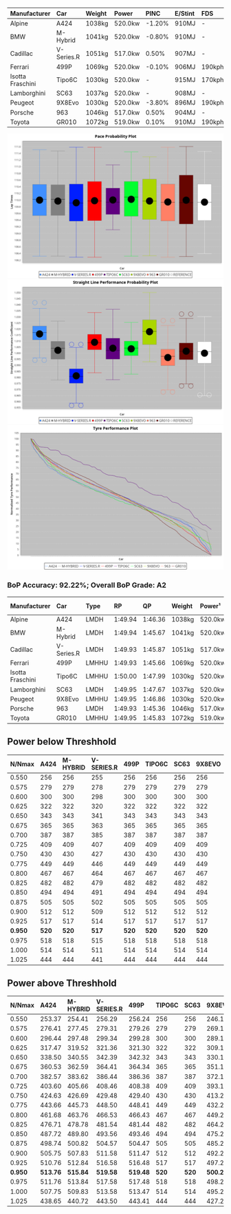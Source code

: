 | Manufacturer     | Car        | Weight | Power   | PINC    | E/Stint | FDS     |
|:-|:-|:-|:-|:-|:-|:-|
| Alpine           | A424       | 1038kg | 520.0kw | -1.20%  | 910MJ   |    -    |
| BMW              | M-Hybrid   | 1041kg | 520.0kw | -0.80%  | 910MJ   |    -    |
| Cadillac         | V-Series.R | 1051kg | 517.0kw | 0.50%   | 907MJ   |    -    |
| Ferrari          | 499P       | 1069kg | 520.0kw | -0.10%  | 906MJ   | 190kph  |
| Isotta Fraschini | Tipo6C     | 1030kg | 520.0kw |    -    | 915MJ   | 170kph  |
| Lamborghini      | SC63       | 1037kg | 520.0kw |    -    | 908MJ   |    -    |
| Peugeot          | 9X8Evo     | 1030kg | 520.0kw | -3.80%  | 896MJ   | 190kph  |
| Porsche          | 963        | 1046kg | 517.0kw | 0.50%   | 904MJ   |    -    |
| Toyota           | GR010      | 1072kg | 519.0kw | 0.10%   | 910MJ   | 190kph  |

![PACECHART](./IMG/AUTO.png)
![STRAIGHTLINEPERFORMANCECHART](./IMG/AUTO_sp.png)
![TYREPERFORMANCECHART](./IMG/AUTO_tw.png)

### BoP Accuracy: 92.22%; Overall BoP Grade: A2
| Manufacturer     | Car        | Type  | RP      | QP      | Weight | Power¹  | Threshhold | PINC    | Power²   | E/Stint | AVG Vmax  | FDS     | RDLC | L/Stint | BOP-Grade | Model Accuracy | Model Points | Match%  | SimDiff |
|:-|:-|:-|:-|:-|:-|:-|:-|:-|:-|:-|:-|:-|:-|:-|:-|:-|:-|:-|:-|
| Alpine           | A424       | LMDH  | 1:49.94 | 1:46.36 | 1038kg | 520.0kw | 250.0kph   | -1.20%  | 513.80kw |  910MJ  | 294.09kph |    -    | 1.01 | 33      | ~A1       | 100.00%        | 635          | 98.07%  | #       |
| BMW              | M-Hybrid   | LMDH  | 1:49.94 | 1:45.67 | 1041kg | 520.0kw | 250.0kph   | -0.80%  | 515.80kw |  910MJ  | 292.11kph |    -    | 1.01 | 33      | ~A1       | 100.00%        | 1696         | 99.98%  | #       |
| Cadillac         | V-Series.R | LMDH  | 1:49.93 | 1:45.87 | 1051kg | 517.0kw | 250.0kph   | 0.50%   | 519.60kw |  907MJ  | 287.72kph |    -    | 1.01 | 33      | ~A1       | 88.64%         | 2076         | 100.00% | #       |
| Ferrari          | 499P       | LMHHU | 1:49.93 | 1:45.66 | 1069kg | 520.0kw | 250.0kph   | -0.10%  | 519.50kw |  906MJ  | 291.76kph | 190kph  | 1.02 | 33      | ~A1       | 91.94%         | 2476         | 100.00% | #       |
| Isotta Fraschini | Tipo6C     | LMHHU | 1:50.00 | 1:47.99 | 1030kg | 520.0kw | 0.0kph     |    -    | 520.00kw |  915MJ  | 293.37kph | 170kph  | 1.07 | 33      | +Ω1       | 100.00%        | 66           | 48.32%  | #       |
| Lamborghini      | SC63       | LMDH  | 1:49.95 | 1:47.67 | 1037kg | 520.0kw | 0.0kph     |    -    | 520.00kw |  908MJ  | 292.90kph |    -    | 1.04 | 33      | ~A1       | 100.00%        | 504          | 99.72%  | #       |
| Peugeot          | 9X8Evo     | LMHHU | 1:49.95 | 1:46.86 | 1030kg | 520.0kw | 250.0kph   | -3.80%  | 500.20kw |  896MJ  | 293.68kph | 190kph  | 1.02 | 33      | +B2       | 100.00%        | 249          | 83.94%  | #       |
| Porsche          | 963        | LMDH  | 1:49.93 | 1:45.36 | 1046kg | 517.0kw | 250.0kph   | 0.50%   | 519.60kw |  904MJ  | 290.86kph |    -    | 1.01 | 33      | ~A1       | 90.40%         | 5633         | 100.00% | #       |
| Toyota           | GR010      | LMHHU | 1:49.95 | 1:45.83 | 1072kg | 519.0kw | 250.0kph   | 0.10%   | 519.50kw |  910MJ  | 290.32kph | 190kph  | 1.01 | 33      | ~A1       | 90.11%         | 3235         | 100.00% | #       |

## Power below Threshhold
| N/Nmax    | A424    | M-HYBRID | V-SERIES.R | 499P    | TIPO6C  | SC63    | 9X8EVO  | 963     | GR010   |
|:-|:-|:-|:-|:-|:-|:-|:-|:-|:-|
|  0.550    |  256    |  256     |  255       |  256    |  256    |  256    |  256    |  255    |  256    |
|  0.575    |  279    |  279     |  278       |  279    |  279    |  279    |  279    |  278    |  279    |
|  0.600    |  300    |  300     |  298       |  300    |  300    |  300    |  300    |  298    |  299    |
|  0.625    |  322    |  322     |  320       |  322    |  322    |  322    |  322    |  320    |  321    |
|  0.650    |  343    |  343     |  341       |  343    |  343    |  343    |  343    |  341    |  342    |
|  0.675    |  365    |  365     |  363       |  365    |  365    |  365    |  365    |  363    |  364    |
|  0.700    |  387    |  387     |  385       |  387    |  387    |  387    |  387    |  385    |  386    |
|  0.725    |  409    |  409     |  407       |  409    |  409    |  409    |  409    |  407    |  408    |
|  0.750    |  430    |  430     |  427       |  430    |  430    |  430    |  430    |  427    |  429    |
|  0.775    |  449    |  449     |  446       |  449    |  449    |  449    |  449    |  446    |  448    |
|  0.800    |  467    |  467     |  464       |  467    |  467    |  467    |  467    |  464    |  466    |
|  0.825    |  482    |  482     |  479       |  482    |  482    |  482    |  482    |  479    |  481    |
|  0.850    |  494    |  494     |  491       |  494    |  494    |  494    |  494    |  491    |  493    |
|  0.875    |  505    |  505     |  502       |  505    |  505    |  505    |  505    |  502    |  504    |
|  0.900    |  512    |  512     |  509       |  512    |  512    |  512    |  512    |  509    |  511    |
|  0.925    |  517    |  517     |  514       |  517    |  517    |  517    |  517    |  514    |  516    |
| **0.950** | **520** | **520**  | **517**    | **520** | **520** | **520** | **520** | **517** | **519** |
|  0.975    |  518    |  518     |  515       |  518    |  518    |  518    |  518    |  515    |  517    |
|  1.000    |  514    |  514     |  511       |  514    |  514    |  514    |  514    |  511    |  513    |
|  1.025    |  444    |  444     |  441       |  444    |  444    |  444    |  444    |  441    |  443    |

## Power above Threshhold
| N/Nmax    | A424       | M-HYBRID   | V-SERIES.R | 499P       | TIPO6C  | SC63    | 9X8EVO     | 963        | GR010      |
|:-|:-|:-|:-|:-|:-|:-|:-|:-|:-|
|  0.550    |  253.37    |  254.41    |  256.29    |  256.24    |  256    |  256    |  246.12    |  256.29    |  256.26    |
|  0.575    |  276.41    |  277.45    |  279.31    |  279.26    |  279    |  279    |  269.13    |  279.31    |  279.28    |
|  0.600    |  296.44    |  297.48    |  299.34    |  299.28    |  300    |  300    |  289.14    |  299.34    |  299.30    |
|  0.625    |  317.47    |  319.52    |  321.36    |  321.30    |  322    |  322    |  309.15    |  321.36    |  321.32    |
|  0.650    |  338.50    |  340.55    |  342.39    |  342.32    |  343    |  343    |  330.16    |  342.39    |  342.34    |
|  0.675    |  360.53    |  362.59    |  364.41    |  364.34    |  365    |  365    |  351.17    |  364.41    |  364.36    |
|  0.700    |  382.57    |  383.62    |  386.44    |  386.36    |  387    |  387    |  372.18    |  386.44    |  386.39    |
|  0.725    |  403.60    |  405.66    |  408.46    |  408.38    |  409    |  409    |  393.19    |  408.46    |  408.41    |
|  0.750    |  424.63    |  426.69    |  429.48    |  429.40    |  430    |  430    |  413.20    |  429.48    |  429.43    |
|  0.775    |  443.66    |  445.73    |  448.50    |  448.41    |  449    |  449    |  432.21    |  448.50    |  448.45    |
|  0.800    |  461.68    |  463.76    |  466.53    |  466.43    |  467    |  467    |  449.22    |  466.53    |  466.47    |
|  0.825    |  476.71    |  478.78    |  481.54    |  481.44    |  482    |  482    |  464.22    |  481.54    |  481.48    |
|  0.850    |  487.72    |  489.80    |  493.56    |  493.46    |  494    |  494    |  475.23    |  493.56    |  493.49    |
|  0.875    |  498.74    |  500.82    |  504.57    |  504.47    |  505    |  505    |  485.23    |  504.57    |  504.50    |
|  0.900    |  505.75    |  507.83    |  511.58    |  511.47    |  512    |  512    |  492.24    |  511.58    |  511.51    |
|  0.925    |  510.76    |  512.84    |  516.58    |  516.48    |  517    |  517    |  497.24    |  516.58    |  516.52    |
| **0.950** | **513.76** | **515.84** | **519.58** | **519.48** | **520** | **520** | **500.24** | **519.58** | **519.52** |
|  0.975    |  511.76    |  513.84    |  517.58    |  517.48    |  518    |  518    |  498.24    |  517.58    |  517.52    |
|  1.000    |  507.75    |  509.83    |  513.58    |  513.47    |  514    |  514    |  495.24    |  513.58    |  513.51    |
|  1.025    |  438.65    |  440.72    |  443.50    |  443.41    |  444    |  444    |  427.20    |  443.50    |  443.44    |
